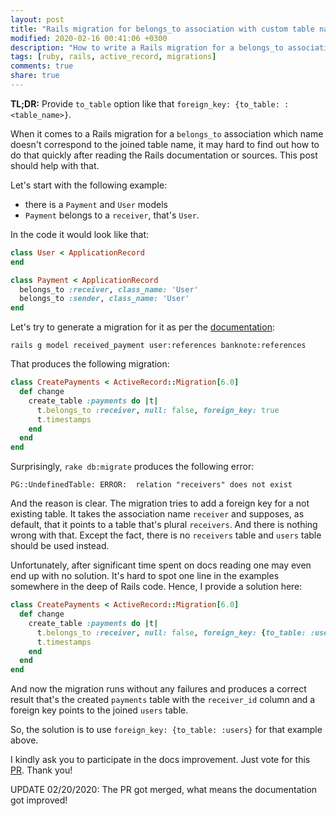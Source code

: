 ```yaml
---
layout: post
title: "Rails migration for belongs_to association with custom table name"
modified: 2020-02-16 00:41:06 +0300
description: "How to write a Rails migration for a belongs_to association which name does not correspond to the joined table name."
tags: [ruby, rails, active_record, migrations]
comments: true
share: true
---
```


**TL;DR:** Provide `to_table` option like that `foreign_key: {to_table: :<table_name>}`.

When it comes to a Rails migration for a `belongs_to` association which name doesn't correspond to the joined table name, it may hard to find out how to do that quickly after reading the Rails documentation or sources. This post should help with that.

Let's start with the following example:
- there is a `Payment` and `User` models
- `Payment` belongs to a `receiver`, that's `User`.

In the code it would look like that:

```ruby
class User < ApplicationRecord
end

class Payment < ApplicationRecord
  belongs_to :receiver, class_name: 'User'
  belongs_to :sender, class_name: 'User'
end
```

Let's try to generate a migration for it as per the [documentation](https://edgeguides.rubyonrails.org/active_record_migrations.html#creating-a-standalone-migration):

```shell
rails g model received_payment user:references banknote:references
```

That produces the following migration:

```ruby
class CreatePayments < ActiveRecord::Migration[6.0]
  def change
    create_table :payments do |t|
      t.belongs_to :receiver, null: false, foreign_key: true
      t.timestamps
    end
  end
end
```

Surprisingly, `rake db:migrate` produces the following error:

```
PG::UndefinedTable: ERROR:  relation "receivers" does not exist
```

And the reason is clear. The migration tries to add a foreign key for a not existing table. It takes the association name `receiver` and supposes, as default, that it points to a table that's plural `receivers`. And there is nothing wrong with that. Except the fact, there is no `receivers` table and `users` table should be used instead.

Unfortunately, after significant time spent on docs reading one may even end up with no solution. It's hard to spot one line in the examples somewhere in the deep of Rails code. Hence, I provide a solution here:

```ruby
class CreatePayments < ActiveRecord::Migration[6.0]
  def change
    create_table :payments do |t|
      t.belongs_to :receiver, null: false, foreign_key: {to_table: :users}
      t.timestamps
    end
  end
end
```

And now the migration runs without any failures and produces a correct result that's the created `payments` table with the `receiver_id` column and a foreign key points to the joined `users` table.

So, the solution is to use `foreign_key: {to_table: :users}` for that example above.

I kindly ask you to participate in the docs improvement. Just vote for this [PR](https://github.com/rails/rails/pull/38469). Thank you!

UPDATE 02/20/2020: The PR got merged, what means the documentation got improved!
